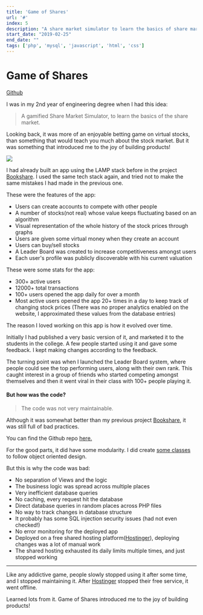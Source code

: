 ```yaml
---
title: 'Game of Shares'
url: '#'
index: 5
description: "A share market simulator to learn the basics of share market built in PHP, MySQL. A hobby project built in college which went viral for a short period of time among 300+ students."
start_date: "2019-02-25"
end_date: ""
tags: ['php', 'mysql', 'javascript', 'html', 'css']
---
```


# Game of Shares

<a href="https://github.com/virajvchavan/Game-of-Shares" class="project_linkouts" target='_blank'>Github</a>

I was in my 2nd year of engineering degree when I had this idea:
> A gamified Share Market Simulator, to learn the basics of the share market.

Looking back, it was more of an enjoyable betting game on virtual stocks, than something that would teach you much about the stock market.
But it was something that introduced me to the joy of building products!

<img src="/game-of-shares.png"/>

I had already built an app using the LAMP stack before in the project <a target="_blank" href="/project/bookshare/">Bookshare</a>. I used the same tech stack again, and tried not to make the same mistakes I had made in the previous one.

These were the features of the app:
- Users can create accounts to compete with other people
- A number of stocks(not real) whose value keeps fluctuating based on an algorithm
- Visual representation of the whole history of the stock prices through graphs
- Users are given some virtual money when they create an account
- Users can buy/sell stocks
- A Leader Board was created to increase competitiveness amongst users
- Each user's profile was publicly discoverable with his current valuation

These were some stats for the app:
- 300+ active users
- 12000+ total transactions
- 100+ users opened the app daily for over a month
- Most active users opened the app 20+ times in a day to keep track of changing stock prices
(There was no proper analytics enabled on the website, I approximated these values from the database entries)

The reason I loved working on this app is how it evolved over time.

Initially I had published a very basic version of it, and marketed it to the students in the college. A few people started using it and gave some feedback. I kept making changes according to the feedback.

The turning point was when I launched the Leader Board system, where people could see the top performing users, along with their own rank. This caught interest in a group of friends who started competing amongst themselves and then it went viral in their class with 100+ people playing it.

#### But how was the code?

> The code was not very maintainable.

Although it was somewhat better than my previous project <a target="_blank" href="/project/bookshare/">Bookshare</a>, it was still full of bad practices.

You can find the Github repo <a href="https://github.com/virajvchavan/Game-of-Shares" class="project_linkouts" target='_blank'>here.</a>

For the good parts, it did have some modularity. I did create <a href="https://github.com/virajvchavan/Game-of-Shares/blob/master/classes.inc.php" target="_blank">some classes</a> to follow object oriented design.

But this is why the code was bad:
- No separation of Views and the logic
- The business logic was spread across multiple places
- Very inefficient database queries
- No caching, every request hit the database
- Direct database queries in random places across PHP files
- No way to track changes in database structure
- It probably has some SQL injection security issues (had not even checked!)
- No error monitoring for the deployed app
- Deployed on a free shared hosting platform(<a href="https://www.hostinger.in/">Hostinger</a>), deploying changes was a lot of manual work
- The shared hosting exhausted its daily limits multiple times, and just stopped working

---

Like any addictive game, people slowly stopped using it after some time, and I stopped maintaining it. After <a href="https://www.hostinger.in/">Hostinger</a> stopped their free service, it went offline.

Learned lots from it. Game of Shares introduced me to the joy of building products!

